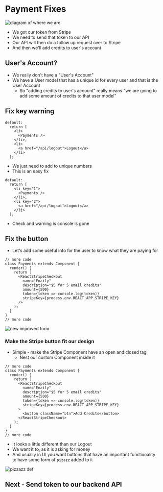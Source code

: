 # Payment Fixes
![diagram of where we are](https://i.imgur.com/SwVv8vP.png)

* We got our token from Stripe
* We need to send that token to our API
* Our API will then do a follow up request over to Stripe
* And then we'll add credits to user's account

## User's Account?
* We really don't have a "User's Account"
* We have a User model that has a unique id for every user and that is the User Account
    - So "adding credits to user's account" really means "we are going to add some amount of credits to that user model"

## Fix key warning
```
default:
  return [
    <li>
      <Payments />
    </li>,
    <li>
      <a href="/api/logout">Logout</a>
    </li>
  ];
```

* We just need to add to unique numbers
* This is an easy fix

```
default:
  return [
    <li key="1">
      <Payments />
    </li>,
    <li key="2">
      <a href="/api/logout">Logout</a>
    </li>
  ];
```

* Check and warning is console is gone

## Fix the button
* Let's add some useful info for the user to know what they are paying for

```
// more code
class Payments extends Component {
  render() {
    return (
      <ReactStripeCheckout
        name="Emaily"
        description="$5 for 5 email credits"
        amount={500}
        token={token => console.log(token)}
        stripeKey={process.env.REACT_APP_STRIPE_KEY}
      />
    );
  }
}
// more code
```

![new improved form](https://i.imgur.com/IER26My.png)

### Make the Stripe button fit our design
* Simple - make the Stripe Component have an open and closed tag
    - Nest our custom Component inside it

```
// more code
class Payments extends Component {
  render() {
    return (
      <ReactStripeCheckout
        name="Emaily"
        description="$5 for 5 email credits"
        amount={500}
        token={token => console.log(token)}
        stripeKey={process.env.REACT_APP_STRIPE_KEY}
      >
        <button className="btn">Add Credits</button>
      </ReactStripeCheckout>
    );
  }
}
// more code
```

* It looks a little different than our Logout
* We want it to, as it is asking for money
* And usually in UI you want buttons that have an important functionality to have some form of `pizazz` added to it

![pizzazz def](https://i.imgur.com/FEHafpb.png)

## Next - Send token to our backend API


